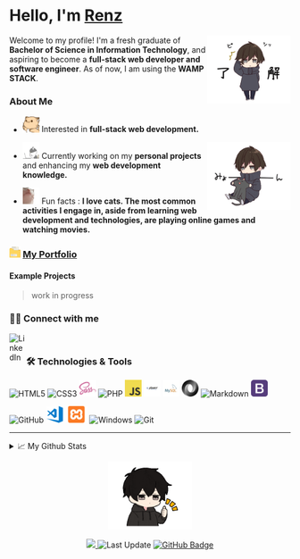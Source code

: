 <!-- Banner at the top -->




# Hello, I'm [Renz](https://github.com/renzxxiii/renzxxiii)

<img align="right"  alt="Chibi Salute" src="https://raw.githubusercontent.com/imaloner/imaloner/master/assets/gifs/salute-manherakun-min.gif" width="150">




Welcome to my profile! I'm a fresh graduate of __Bachelor of Science in Information Technology__, and aspiring to become a __full-stack web developer and software engineer__. As of now, I am using the __WAMP STACK__.  

<!-- ## Hi there, I'm Renz  <img src="https://raw.githubusercontent.com/MartinHeinz/MartinHeinz/master/wave.gif" width="30px"> -->
### About Me


- <img alt="Hyper Kitty" src="https://raw.githubusercontent.com/imaloner/imaloner/master/assets/gifs/hyperkitty.gif" width="30px" > Interested in __full-stack web development.__



<img align="right" alt="Chibi Cat Lover" src="https://raw.githubusercontent.com/imaloner/imaloner/master/assets/gifs/manherakun-cat-min.gif" width="150">

- <img alt="Cat Computer" src="https://raw.githubusercontent.com/imaloner/imaloner/master/assets/gifs/cat-computer.gif" width="30px"> Currently working on my __personal projects__ and  enhancing my __web development knowledge.__


<!--  - 👯 I’m looking to collaborate on **OpenSource Projects**  -->

<!-- - 📫 How to reach me **https://www.linkedin.com/in/renzbongot/** -->


- <img alt="Cat Meme" src="https://raw.githubusercontent.com/imaloner/imaloner/master/assets/gifs/cat-meme.gif" width="30px"> Fun facts :  __I love cats. The most common activities I engage in, aside from learning web development and technologies, are playing online games and watching movies.__



<!-- My work examples --> 
### <img alt="Portfolio icon" src="https://raw.githubusercontent.com/imaloner/imaloner/master/assets/pictures/files-image-sm.png" width="20px"> **[My Portfolio][portfolio]** 
#### Example Projects 
>work in progress
<!-- <img src="https://github.com/adriantwarog/adriantwarog/blob/master/covid19.gif" width="300" > -->


### 🤝🏻 Connect with me

[<img align="left" alt="LinkedIn" width="30px" src="https://camo.githubusercontent.com/c8a9c5b414cd812ad6a97a46c29af67239ddaeae08c41724ff7d945fb4c047e5/68747470733a2f2f6564656e742e6769746875622e696f2f537570657254696e7949636f6e732f696d616765732f7376672f6c696e6b6564696e2e737667" />][linkedin]

<br>

### 🛠 Technologies & Tools






<div style="display: float">

 
 <img alt="HTML5" width="30px" src="https://camo.githubusercontent.com/72e5df59529a42423d671ba4c02bfb327d917517bfff18595c5e5dc17a5abece/68747470733a2f2f6564656e742e6769746875622e696f2f537570657254696e7949636f6e732f696d616765732f7376672f68746d6c352e737667" />  <img alt="CSS3" width="30px" src="https://camo.githubusercontent.com/b788527f604d8e727fcc90d721984125bced85c8a1c9f8da69c6c4a3e51df3c5/68747470733a2f2f6564656e742e6769746875622e696f2f537570657254696e7949636f6e732f696d616765732f7376672f637373332e737667" />  <img alt="Sass" width="30px" src="https://raw.githubusercontent.com/github/explore/80688e429a7d4ef2fca1e82350fe8e3517d3494d/topics/sass/sass.png" />  <img alt="PHP" width="30px" src="https://camo.githubusercontent.com/b71df4fcf19980b56b49c963638df23b5d1d2b9e9e487548649651f2f3e1d603/68747470733a2f2f6564656e742e6769746875622e696f2f537570657254696e7949636f6e732f696d616765732f7376672f7068702e737667" />  <img alt="JavaScript" width="30px" src="https://raw.githubusercontent.com/github/explore/80688e429a7d4ef2fca1e82350fe8e3517d3494d/topics/javascript/javascript.png" />  <img alt="Jquery" width="30px" src="https://raw.githubusercontent.com/github/explore/80688e429a7d4ef2fca1e82350fe8e3517d3494d/topics/jquery/jquery.png" style="max-width:100%;">  <img alt="MySQL" width="30px" src="https://raw.githubusercontent.com/github/explore/80688e429a7d4ef2fca1e82350fe8e3517d3494d/topics/mysql/mysql.png" />  <img alt="JSON" width="30px" src="https://raw.githubusercontent.com/github/explore/80688e429a7d4ef2fca1e82350fe8e3517d3494d/topics/json/json.png" style="max-width:100%;">  <img  width="30px" alt="Markdown" src="https://camo.githubusercontent.com/6ae487ec56908a6fea7e7f58bb04f09786fc25954ac2a41dceb69b6a2c61b5c5/68747470733a2f2f6564656e742e6769746875622e696f2f537570657254696e7949636f6e732f696d616765732f7376672f6d61726b646f776e2e737667" />    <img alt="Bootstrap" width="30px" src="https://raw.githubusercontent.com/github/explore/80688e429a7d4ef2fca1e82350fe8e3517d3494d/topics/bootstrap/bootstrap.png" /> 

 
<img alt="GitHub"  src="https://img.shields.io/badge/GitHub-100000?style=for-the-badge&logo=github&logoColor=white"/> 
<img  alt="Visual Studio Code" width="30px" src="https://raw.githubusercontent.com/github/explore/80688e429a7d4ef2fca1e82350fe8e3517d3494d/topics/visual-studio-code/visual-studio-code.png" />
<img  alt="XAMPP" width="40px" src="https://github.com/ImaLoner/ImaLoner/blob/23cec741e661d26ad8c0d0e2b208b6b6364b4ec8/assets/pictures/xampp-logo.png" />
<img  alt="Windows" width="30px" src="https://camo.githubusercontent.com/05eece38536aac5c8437e2cb46362e545443a80922c5e28463530726a6d186ac/68747470733a2f2f6564656e742e6769746875622e696f2f537570657254696e7949636f6e732f696d616765732f7376672f77696e646f77732e737667" />
<img alt="Git" width="30px" src="https://camo.githubusercontent.com/a7628672dbfd8720309680580dbfe8aff1d12a1bb2397b5c36cd10a56e08adf7/68747470733a2f2f6564656e742e6769746875622e696f2f537570657254696e7949636f6e732f696d616765732f7376672f6769742e737667" />
</div>
 




---

<details>
<summary>📈 My Github Stats</summary> 

  <br>
    <a href="https://github.com/renzxxiii/github-readme-stats"><img alt="Renz's Github Stats" src="https://github-readme-stats.vercel.app/api?username=renzxxiii&show_icons=true&count_private=true&theme=react&hide_border=true&bg_color=060A0CD0" /></a>
  <a href="https://github.com/renzxxiii/github-readme-stats"><img alt="Renz's Top Languages" src="https://github-readme-stats.vercel.app/api/top-langs/?username=renzxxiii&langs_count=8&count_private=true&layout=compact&theme=react&hide_border=true&bg_color=060A0CD0" /></a>
  <br>
 
<p align="center">
    <a href="https://github.com/renzxxiii/github-readme-streak-stats">
        <img title="🔥 Get streak stats for your profile at git.io/streak-stats" alt="Renz's streak" src="https://github-readme-streak-stats.herokuapp.com/?user=renzxxiii&theme=black-ice&hide_border=true&stroke=0000&background=060A0CD0"/>
    </a>
</p>
<br>
<br>

---
 
</details>

<p align="center">
 <img  alt="Chibi Thumbs Up" src="https://raw.githubusercontent.com/imaloner/imaloner/master/assets/gifs/chibi-thumbs-up-min.gif" width="150">
</p>
 

<p align="center">

 <a href="https://github.com/renzxxiii">
    <img src="https://badges.pufler.dev/visits/renzxxiii/renzxxiii?style=flat-square&color=blue&logo=github">
  </a>

 <img src="https://img.shields.io/github/last-commit/renzxxiii/renzxxiii?label=Last%20Update&color=blue" alt="Last Update">
 <a href="https://github.com/renzxxiii?tab=followers"><img src="https://img.shields.io/github/followers/renzxxiii?label=Followers&style=social" alt="GitHub Badge"></a>
 
</p>






[portfolio]: http://portfolio.com
[linkedin]: https://www.linkedin.com/in/renz-bongot/
